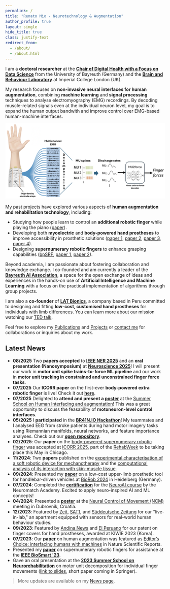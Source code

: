 ```yaml
---
permalink: /
title: "Renato Mio - Neurotechnology & Augmentation"
author_profile: true
layout: single
hide_title: true
class: justify-text
redirect_from: 
  - /about/
  - /about.html
---
```


I am a **doctoral researcher** at the **[Chair of Digital Health with a Focus on Data Science](https://www.digital-health.uni-bayreuth.de/en/index.html)** from the University of Bayreuth (Germany) and the **[Brain and Behaviour Laboratory](https://faisallab.org/)** at Imperial College London (UK). 

My research focuses on **non-invasive neural interfaces for human augmentation**, combining **machine learning** and **signal processing** techniques to analyse electromyography (EMG) recordings. By decoding muscle-related signals even at the individual neuron level, my goal is to expand the human output bandwith and improve control over EMG-based human-machine interfaces. 

<p align="center">
  <img src="/images/about/fig_abstract.png" width="650">
</p>


My past projects have explored various aspects of **human augmentation and rehabilitation technology**, including:  
- Studying how people learn to control an **additional robotic finger** while playing the piano ([paper](https://www.nature.com/articles/s41598-021-00376-6)).
- Developing both **myoelectric** and **body-powered hand prostheses** to improve accessibility in prosthetic solutions ([paper 1](https://link.springer.com/chapter/10.1007/978-3-031-49407-9_62), [paper 2](https://ieeexplore.ieee.org/document/8567461), [paper 3](https://link.springer.com/chapter/10.1007/978-3-030-16423-2_9), [paper 4](https://ieeexplore.ieee.org/document/10719816)).  
- Designing **supernumerary robotic fingers** to enhance grasping capabilities ([bpSRF](https://github.com/renatomio/bpSRF), [paper 1](https://ieeexplore.ieee.org/document/10162114), [paper 2](https://link.springer.com/chapter/10.1007/978-3-031-49407-9_52)).  

Beyond academia, I am passionate about fostering collaboration and knowledge exchange. I co-founded and am currently a leader of the **[Bayreuth AI Association](https://www.ai-association.uni-bayreuth.de/en/index.html)**, a space for the open exchange of ideas and experiences in the hands-on use of **Artificial Intelligence and Machine Learning** with a focus on the practical implementation of algorithms through group projects.

I am also a **co-founder** of **[LAT Bionics](https://www.instagram.com/latbionics/)**, a company based in Peru committed to designing and fitting **low-cost, customised hand prostheses** for individuals with limb differences. You can learn more about our mission watching our [TED talk](https://www.ted.com/talks/enzo_romero_the_affordable_3d_printed_bionics_of_the_future).

<!--- 
My projects have been featured in several media outlets from the UK, Peru, and Germany. **Scientific Reports**, **Imperial College News**, and major international media outlets like **Reuters** and **New Scientist**.
--->

Feel free to explore my [Publications](../publications/) and [Projects](../projects/) or [contact me](mailto:r.mioz@pucp.edu.pe) for collaborations or inquiries about my work.

## Latest News

- **08/2025** Two **papers accepted** to **[IEEE NER 2025](https://neuro.embs.org/2025/)** and an **oral presentation (Nanosymposium)** at **[Neuroscience 2025](https://www.sfn.org/meetings/neuroscience-2025/)**! I will present our work in **motor unit spike trains-to-force ML pipeline** and our work in **motor unit tracking in constrained and unconstrained finger force tasks**.
- **07/2025** Our **ICORR paper** on the first-ever **body-powered extra robotic finger** is live! Check it out **[here](https://ieeexplore.ieee.org/document/11063063)**.
- **07/2025** Delighted to **attend and present a [poster](https://drive.google.com/file/d/1CrMXZ4-wxnRZ3KWgHxansTHqdKWhmV_Q/view?usp=sharing)** at the [Summer School on Human Interfacing and augmentation](https://www.hybridneuro.feri.um.si/summerschools/summer_school_london.html)! This was a great opportunity to discuss the feasability of **motoneuron-level control interfaces**.
- **05/2025** I **participated** in the **[BR41N.IO Hackathon](https://www.br41n.io/Spring-School-2025)**! My teammates and I analysed EEG from stroke patients during hand motor imagery tasks using Riemannian manifolds, neural networks, and feature importance analyses. Check out our **[open repository](https://github.com/renatomio/br41n_io_hackaton-stroke-rehab/)**.
- **02/2025**: Our **paper** on the [body-powered supernumerary robotic finger](https://github.com/renatomio/bpSRF) was accepted at [ICORR 2025](https://icorr-c.org/icorr_2025/), part of the [RehabWeek](https://rehabweek.org/) to be taking place this May in Chicago.
- **11/2024**: Two **papers** published on the [experimental characterisation of a soft robotic device for mechanotherapy](https://ieeexplore.ieee.org/document/10782663) and the [computational analysis of its interaction with skin-muscle tissue](https://ieeexplore.ieee.org/document/10782886).
- **09/2024**: Presented my **[paper](https://ieeexplore.ieee.org/document/10719816)** on a low-cost upper-limb prosthetic tool for handlebar-driven vehicles at [BioRob 2024](https://www.biorob2024.org/) in Heidelberg (Germany).
- **07/2024**: Completed the **[certification](https://portal.neuromatchacademy.org/certificate/1bc42cc1-9dea-4526-a6ee-c671a9172016)** for the [NeuroAI course](https://neuroai.neuromatch.io/) by the Neuromatch Academy. Excited to apply neuro-inspired AI and ML concepts!
- **04/2024**: Presented a **[poster](https://drive.google.com/file/d/17kBlPfE_kr3WV9e0rjOBWC9FSO4G9oKw/view?usp=sharing)** at the [Neural Control of Movement (NCM)](https://ncm-society.org/) meeting in Dubrovnik, Croatia.    
- **12/2023**: Featured by [Zeit](https://www.zeit.de/news/2023-12/03/wohnungen-als-ki-labor-forschung-zu-menschlichem-verhalten), [SAT1](https://www.sat1.de/serien/1730-sat1-bayern/videos/ki-projekt-in-kulmbach-erstes-live-in-lab-gestartet-v_1ajkphrp575f), and [Süddeutsche Zeitung](https://www.sueddeutsche.de/bayern/wissenschaft-kulmbach-uni-erforscht-menschliches-verhalten-wohnungen-als-ki-labor-dpa.urn-newsml-dpa-com-20090101-231203-99-168170) for our "live-in-lab," an apartment equipped with sensors for real-world human behaviour studies.   
- **09/2023**: Featured by [Andina News](https://andina.pe/agencia/noticia-invento-peruano-para-recubrir-protesis-mano-fue-premiado-corea-del-sur-954860.aspx) and [El Peruano](https://www.elperuano.pe/noticia/223247-invento-peruano-es-premiado-en-corea) for our patent on finger covers for hand prostheses, awarded at KIWIE 2023 (Korea).  
- **07/2023**: Our **[paper](https://www.nature.com/articles/s41598-021-00376-6)** on human augmentation was featured as [Editor’s Choice: interfacing humans with machines](https://www.nature.com/collections/iebjagjadb) in Nature Scientific Reports. 
- Presented my **[paper](https://ieeexplore.ieee.org/document/10162114)** on supernumerary robotic fingers for assistance at the **[IEEE BioSmart '23](https://www.biosmart-conference.org/)**.  
- Gave an oral presentation at the **[2023 Summer School on Neurorehabilitation](https://2023.summerschoolneurorehabilitation.org/)** on motor unit decomposition for individual finger movements ([link to slides](https://drive.google.com/file/d/1-HyJaLUFHGsnG2T6gvZWTOqyVgjK2bR5/view?usp=drive_link), short paper coming in Springer).  

> More updates are available on my [News page](../news/).